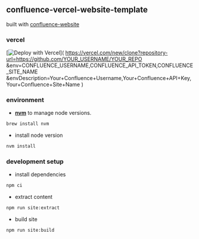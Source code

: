 ## confluence-vercel-website-template

built with [confluence-website](https://github.com/viqueen/confluence-website)

### vercel

[![Deploy with Vercel](https://vercel.com/button)](
https://vercel.com/new/clone?repository-url=https://github.com/YOUR_USERNAME/YOUR_REPO
&env=CONFLUENCE_USERNAME,CONFLUENCE_API_TOKEN,CONFLUENCE_SITE_NAME
&envDescription=Your+Confluence+Username,Your+Confluence+API+Key,Your+Confluence+Site+Name
)



### environment

- **[nvm](https://github.com/nvm-sh/nvm)** to manage node versions.

```bash
brew install nvm
```

- install node version

```bash
nvm install
```

### development setup

- install dependencies

```bash
npm ci
```

- extract content

```bash
npm run site:extract
```

- build site

```bash
npm run site:build
```